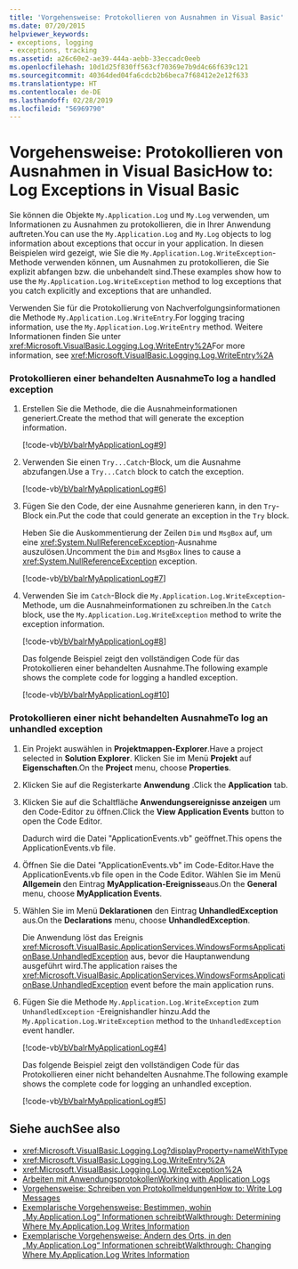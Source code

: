 ```yaml
---
title: 'Vorgehensweise: Protokollieren von Ausnahmen in Visual Basic'
ms.date: 07/20/2015
helpviewer_keywords:
- exceptions, logging
- exceptions, tracking
ms.assetid: a26c60e2-ae39-444a-aebb-33eccadc0eeb
ms.openlocfilehash: 10d1d25f830ff563cf70369e7b9d4c66f639c121
ms.sourcegitcommit: 40364ded04fa6cdcb2b6beca7f68412e2e12f633
ms.translationtype: HT
ms.contentlocale: de-DE
ms.lasthandoff: 02/28/2019
ms.locfileid: "56969790"
---
```

# <a name="how-to-log-exceptions-in-visual-basic"></a><span data-ttu-id="04a2e-102">Vorgehensweise: Protokollieren von Ausnahmen in Visual Basic</span><span class="sxs-lookup"><span data-stu-id="04a2e-102">How to: Log Exceptions in Visual Basic</span></span>
<span data-ttu-id="04a2e-103">Sie können die Objekte `My.Application.Log` und `My.Log` verwenden, um Informationen zu Ausnahmen zu protokollieren, die in Ihrer Anwendung auftreten.</span><span class="sxs-lookup"><span data-stu-id="04a2e-103">You can use the `My.Application.Log` and `My.Log` objects to log information about exceptions that occur in your application.</span></span> <span data-ttu-id="04a2e-104">In diesen Beispielen wird gezeigt, wie Sie die `My.Application.Log.WriteException`-Methode verwenden können, um Ausnahmen zu protokollieren, die Sie explizit abfangen bzw. die unbehandelt sind.</span><span class="sxs-lookup"><span data-stu-id="04a2e-104">These examples show how to use the `My.Application.Log.WriteException` method to log exceptions that you catch explicitly and exceptions that are unhandled.</span></span>  
  
 <span data-ttu-id="04a2e-105">Verwenden Sie für die Protokollierung von Nachverfolgungsinformationen die Methode `My.Application.Log.WriteEntry`.</span><span class="sxs-lookup"><span data-stu-id="04a2e-105">For logging tracing information, use the `My.Application.Log.WriteEntry` method.</span></span> <span data-ttu-id="04a2e-106">Weitere Informationen finden Sie unter <xref:Microsoft.VisualBasic.Logging.Log.WriteEntry%2A></span><span class="sxs-lookup"><span data-stu-id="04a2e-106">For more information, see <xref:Microsoft.VisualBasic.Logging.Log.WriteEntry%2A></span></span>  
  
### <a name="to-log-a-handled-exception"></a><span data-ttu-id="04a2e-107">Protokollieren einer behandelten Ausnahme</span><span class="sxs-lookup"><span data-stu-id="04a2e-107">To log a handled exception</span></span>  
  
1.  <span data-ttu-id="04a2e-108">Erstellen Sie die Methode, die die Ausnahmeinformationen generiert.</span><span class="sxs-lookup"><span data-stu-id="04a2e-108">Create the method that will generate the exception information.</span></span>  
  
     [!code-vb[VbVbalrMyApplicationLog#9](~/samples/snippets/visualbasic/VS_Snippets_VBCSharp/VbVbalrMyApplicationLog/VB/Form1.vb#9)]  
  
2.  <span data-ttu-id="04a2e-109">Verwenden Sie einen `Try...Catch`-Block, um die Ausnahme abzufangen.</span><span class="sxs-lookup"><span data-stu-id="04a2e-109">Use a `Try...Catch` block to catch the exception.</span></span>  
  
     [!code-vb[VbVbalrMyApplicationLog#6](~/samples/snippets/visualbasic/VS_Snippets_VBCSharp/VbVbalrMyApplicationLog/VB/Form1.vb#6)]  
  
3.  <span data-ttu-id="04a2e-110">Fügen Sie den Code, der eine Ausnahme generieren kann, in den `Try`-Block ein.</span><span class="sxs-lookup"><span data-stu-id="04a2e-110">Put the code that could generate an exception in the `Try` block.</span></span>  
  
     <span data-ttu-id="04a2e-111">Heben Sie die Auskommentierung der Zeilen `Dim` und `MsgBox` auf, um eine <xref:System.NullReferenceException>-Ausnahme auszulösen.</span><span class="sxs-lookup"><span data-stu-id="04a2e-111">Uncomment the `Dim` and `MsgBox` lines to cause a <xref:System.NullReferenceException> exception.</span></span>  
  
     [!code-vb[VbVbalrMyApplicationLog#7](~/samples/snippets/visualbasic/VS_Snippets_VBCSharp/VbVbalrMyApplicationLog/VB/Form1.vb#7)]  
  
4.  <span data-ttu-id="04a2e-112">Verwenden Sie im `Catch`-Block die `My.Application.Log.WriteException`-Methode, um die Ausnahmeinformationen zu schreiben.</span><span class="sxs-lookup"><span data-stu-id="04a2e-112">In the `Catch` block, use the `My.Application.Log.WriteException` method to write the exception information.</span></span>  
  
     [!code-vb[VbVbalrMyApplicationLog#8](~/samples/snippets/visualbasic/VS_Snippets_VBCSharp/VbVbalrMyApplicationLog/VB/Form1.vb#8)]  
  
     <span data-ttu-id="04a2e-113">Das folgende Beispiel zeigt den vollständigen Code für das Protokollieren einer behandelten Ausnahme.</span><span class="sxs-lookup"><span data-stu-id="04a2e-113">The following example shows the complete code for logging a handled exception.</span></span>  
  
     [!code-vb[VbVbalrMyApplicationLog#10](~/samples/snippets/visualbasic/VS_Snippets_VBCSharp/VbVbalrMyApplicationLog/VB/Form1.vb#10)]  
  
### <a name="to-log-an-unhandled-exception"></a><span data-ttu-id="04a2e-114">Protokollieren einer nicht behandelten Ausnahme</span><span class="sxs-lookup"><span data-stu-id="04a2e-114">To log an unhandled exception</span></span>  
  
1.  <span data-ttu-id="04a2e-115">Ein Projekt auswählen in **Projektmappen-Explorer**.</span><span class="sxs-lookup"><span data-stu-id="04a2e-115">Have a project selected in **Solution Explorer**.</span></span> <span data-ttu-id="04a2e-116">Klicken Sie im Menü **Projekt** auf **Eigenschaften**.</span><span class="sxs-lookup"><span data-stu-id="04a2e-116">On the **Project** menu, choose **Properties**.</span></span>  
  
2.  <span data-ttu-id="04a2e-117">Klicken Sie auf die Registerkarte **Anwendung** .</span><span class="sxs-lookup"><span data-stu-id="04a2e-117">Click the **Application** tab.</span></span>  
  
3.  <span data-ttu-id="04a2e-118">Klicken Sie auf die Schaltfläche **Anwendungsereignisse anzeigen** um den Code-Editor zu öffnen.</span><span class="sxs-lookup"><span data-stu-id="04a2e-118">Click the **View Application Events** button to open the Code Editor.</span></span>  
  
     <span data-ttu-id="04a2e-119">Dadurch wird die Datei "ApplicationEvents.vb" geöffnet.</span><span class="sxs-lookup"><span data-stu-id="04a2e-119">This opens the ApplicationEvents.vb file.</span></span>  
  
4.  <span data-ttu-id="04a2e-120">Öffnen Sie die Datei "ApplicationEvents.vb" im Code-Editor.</span><span class="sxs-lookup"><span data-stu-id="04a2e-120">Have the ApplicationEvents.vb file open in the Code Editor.</span></span> <span data-ttu-id="04a2e-121">Wählen Sie im Menü **Allgemein** den Eintrag **MyApplication-Ereignisse**aus.</span><span class="sxs-lookup"><span data-stu-id="04a2e-121">On the **General** menu, choose **MyApplication Events**.</span></span>  
  
5.  <span data-ttu-id="04a2e-122">Wählen Sie im Menü **Deklarationen** den Eintrag **UnhandledException** aus.</span><span class="sxs-lookup"><span data-stu-id="04a2e-122">On the **Declarations** menu, choose **UnhandledException**.</span></span>  
  
     <span data-ttu-id="04a2e-123">Die Anwendung löst das Ereignis <xref:Microsoft.VisualBasic.ApplicationServices.WindowsFormsApplicationBase.UnhandledException> aus, bevor die Hauptanwendung ausgeführt wird.</span><span class="sxs-lookup"><span data-stu-id="04a2e-123">The application raises the <xref:Microsoft.VisualBasic.ApplicationServices.WindowsFormsApplicationBase.UnhandledException> event before the main application runs.</span></span>  
  
6.  <span data-ttu-id="04a2e-124">Fügen Sie die Methode `My.Application.Log.WriteException` zum `UnhandledException` -Ereignishandler hinzu.</span><span class="sxs-lookup"><span data-stu-id="04a2e-124">Add the `My.Application.Log.WriteException` method to the `UnhandledException` event handler.</span></span>  
  
     [!code-vb[VbVbalrMyApplicationLog#4](~/samples/snippets/visualbasic/VS_Snippets_VBCSharp/VbVbalrMyApplicationLog/VB/MyEventsFake.vb#4)]  
  
     <span data-ttu-id="04a2e-125">Das folgende Beispiel zeigt den vollständigen Code für das Protokollieren einer nicht behandelten Ausnahme.</span><span class="sxs-lookup"><span data-stu-id="04a2e-125">The following example shows the complete code for logging an unhandled exception.</span></span>  
  
     [!code-vb[VbVbalrMyApplicationLog#5](~/samples/snippets/visualbasic/VS_Snippets_VBCSharp/VbVbalrMyApplicationLog/VB/MyEventsFake.vb#5)]  
  
## <a name="see-also"></a><span data-ttu-id="04a2e-126">Siehe auch</span><span class="sxs-lookup"><span data-stu-id="04a2e-126">See also</span></span>
- <xref:Microsoft.VisualBasic.Logging.Log?displayProperty=nameWithType>
- <xref:Microsoft.VisualBasic.Logging.Log.WriteEntry%2A>
- <xref:Microsoft.VisualBasic.Logging.Log.WriteException%2A>
- [<span data-ttu-id="04a2e-127">Arbeiten mit Anwendungsprotokollen</span><span class="sxs-lookup"><span data-stu-id="04a2e-127">Working with Application Logs</span></span>](../../../../visual-basic/developing-apps/programming/log-info/working-with-application-logs.md)
- [<span data-ttu-id="04a2e-128">Vorgehensweise: Schreiben von Protokollmeldungen</span><span class="sxs-lookup"><span data-stu-id="04a2e-128">How to: Write Log Messages</span></span>](../../../../visual-basic/developing-apps/programming/log-info/how-to-write-log-messages.md)
- [<span data-ttu-id="04a2e-129">Exemplarische Vorgehensweise: Bestimmen, wohin „My.Application.Log“ Informationen schreibt</span><span class="sxs-lookup"><span data-stu-id="04a2e-129">Walkthrough: Determining Where My.Application.Log Writes Information</span></span>](../../../../visual-basic/developing-apps/programming/log-info/walkthrough-determining-where-my-application-log-writes-information.md)
- [<span data-ttu-id="04a2e-130">Exemplarische Vorgehensweise: Ändern des Orts, in den „My.Application.Log“ Informationen schreibt</span><span class="sxs-lookup"><span data-stu-id="04a2e-130">Walkthrough: Changing Where My.Application.Log Writes Information</span></span>](../../../../visual-basic/developing-apps/programming/log-info/walkthrough-changing-where-my-application-log-writes-information.md)
